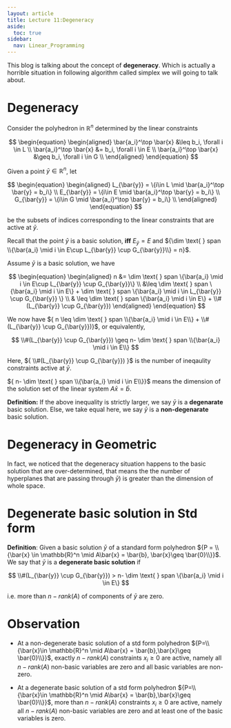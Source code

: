 ```yaml
---
layout: article
title: Lecture 11:Degeneracy
aside:
  toc: true
sidebar:
  nav: Linear_Programming
---
```


This blog is talking about the concept of <b>degeneracy</b>. Which is actually a horrible situation in following algorithm called simplex we will going to talk about.

<!--more--> 

# Degeneracy

Consider the polyhedron in ${ \mathbb{R}^n }$ determined by the linear constraints

<center>$$
\begin{equation}
\begin{aligned}
\bar{a_i}^\top \bar{x} &\leq b_i, \forall i \in L \\
\bar{a_i}^\top \bar{x} &= b_i, \forall i \in E \\
\bar{a_i}^\top \bar{x} &\geq b_i, \forall i \in G \\
\end{aligned}
\end{equation}
$$</center>

Given a point ${ \bar{y}\in \mathbb{R}^n }$, let 

<center>$$
\begin{equation}
\begin{aligned}
L_{\bar{y}} = \{i\in L \mid \bar{a_i}^\top \bar{y} = b_i\} \\
E_{\bar{y}} = \{i\in E \mid \bar{a_i}^\top \bar{y} = b_i\} \\
G_{\bar{y}} = \{i\in G \mid \bar{a_i}^\top \bar{y} = b_i\} \\
\end{aligned}
\end{equation}
$$</center>

be the subsets of indices corresponding to the linear constraints that are active at ${ \bar{y} }$.

Recall that the point ${ \bar{y} }$ is a basic solution, <b>iff</b> ${E_{\bar{y}}= E}$ and ${\dim  \text{ } span \\{\bar{a_i} \mid i \in E\cup L_{\bar{y}} \cup G_{\bar{y}}\\} = n}$.

Assume ${\bar{y}}$ is a basic solution, we have 

<center>$$
\begin{equation}
\begin{aligned}
 n &= \dim  \text{ } span \{\bar{a_i} \mid i \in E\cup L_{\bar{y}} \cup G_{\bar{y}}\} \\
&\leq \dim  \text{ } span \{\bar{a_i} \mid i \in E\} +  \dim  \text{ } span \{\bar{a_i} \mid i \in L_{\bar{y}} \cup G_{\bar{y}} \} \\
& \leq  \dim  \text{ } span \{\bar{a_i} \mid i \in E\} + \\# (L_{\bar{y}} \cup G_{\bar{y}})
\end{aligned}
\end{equation}
$$</center>

We now have ${ n \leq   \dim  \text{ } span \\{\bar{a_i} \mid i \in E\\} + \\#(L_{\bar{y}} \cup G_{\bar{y}})}$, or equivalently,

<center>$$
\\#(L_{\bar{y}} \cup G_{\bar{y}}) \geq n- \dim  \text{ } span \\{\bar{a_i} \mid i \in E\\}
$$</center>

Here, ${ \\#(L_{\bar{y}} \cup G_{\bar{y}}) }$ is the number of ineqaulity constraints active at ${\bar{y}}$.

${ n- \dim  \text{ } span \\{\bar{a_i} \mid i \in E\\}}$ means the dimension of the solution set of the linear system ${A\bar{x}=\bar{b}}$.

<b>Definition:</b> If the above inequality is strictly larger, we say ${\bar{y}}$ is a <b>degenarate</b> basic solution. Else, we take equal here, we say ${\bar{y}}$ is a <b>non-degenarate</b> basic solution.

# Degeneracy in Geometric

In fact, we noticed that the degeneracy situation happens to the basic solution that are over-determined, that means the the number of hyperplanes that are passing through ${\bar{y})}$ is greater than the dimension of whole space.

# Degenerate basic solution in Std form

<b>Definition</b>: Given a basic solution ${\bar{y}}$ of a standard form polyhedron ${P = \\{\bar{x} \in \mathbb{R}^n \mid A\bar{x} = \bar{b}, \bar{x}\geq \bar{0}\\}}$. We say that ${\bar{y}}$ is a <b>degenerate basic solution</b> if 

<center>$$
\\#(L_{\bar{y}} \cup G_{\bar{y}}) > n- \dim  \text{ } span \{\bar{a_i} \mid i \in E\}
$$</center>

i.e. more than ${n-rank(A)}$ of components of ${\bar{y}}$ are zero.

# Observation

* At a non-degenerate basic solution of a std form polyhedron ${P=\\{\bar{x}\in \mathbb{R}^n \mid A\bar{x} = \bar{b},\bar{x}\geq \bar{0}\\}}$, exactly  ${n-rank(A)}$ constraints ${x_i \geq 0}$ are active, namely all ${n-rank(A)}$ non-basic variables are zero and all basic variables are non-zero.

* At a degenerate basic solution of a std form polyhedron ${P=\\{\bar{x}\in \mathbb{R}^n \mid A\bar{x} = \bar{b},\bar{x}\geq \bar{0}\\}}$, more than ${n-rank(A)}$ constraints ${x_i \geq 0}$ are active, namely all ${n-rank(A)}$ non-basic variables are zero and at least one of the basic variables is zero.